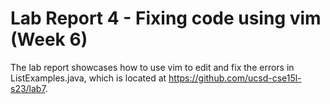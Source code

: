 # Lab Report 4 - Fixing code using vim (Week 6)
The lab report showcases how to use vim to edit and fix the errors in ListExamples.java, which is located at https://github.com/ucsd-cse15l-s23/lab7.
